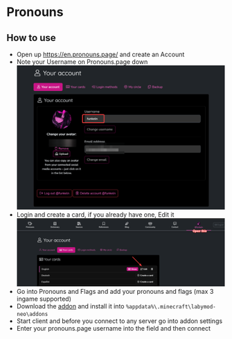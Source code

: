 # Pronouns

## How to use

- Open up https://en.pronouns.page/ and create an Account
- Note your Username on Pronouns.page down ![img_1.png](img_1.png)
- Login and create a card, if you already have one, Edit it ![img.png](img.png)
- Go into Pronouns and Flags and add your pronouns and flags (max 3 ingame supported)
- Download the [addon](https://github.com/HerXayah/pronound-addon/releases/download/1.0.2/PronounsAddon.jar) and install it into `%appdata%\.minecraft\labymod-neo\addons`
- Start client and before you connect to any server go into addon settings
- Enter your pronouns.page username into the field and then connect